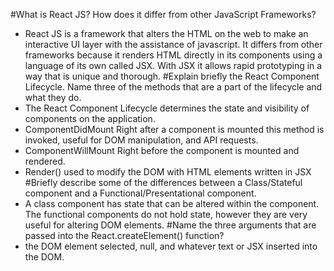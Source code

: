 #What is React JS? How does it differ from other JavaScript Frameworks? 
* React JS is a framework that alters the HTML on the web to make an interactive UI layer with the assistance of javascript. It differs from other frameworks because it renders HTML directly in its components using a language of its own called JSX. With JSX it allows rapid prototyping in a way that is unique and thorough. 
#Explain briefly the React Component Lifecycle. Name three of the methods that are a part of the lifecycle and what they do. 
* The React Component Lifecycle determines the state and visibility of components on the application. 
* ComponentDidMount Right after a component is mounted this method is invoked, useful for DOM manipulation, and API requests. 
* ComponentWillMount Right before the component is mounted and rendered. 
* Render() used to modify the DOM with HTML elements written in JSX
#Briefly describe some of the differences between a Class/Stateful component and a Functional/Presentational component. 
* A class component has state that can be altered within the component. The functional components do not hold state, however they are very useful for altering DOM elements. 
#Name the three arguments that are passed into the React.createElement() function? 
* the DOM element selected, null, and whatever text or JSX inserted into the DOM. 


